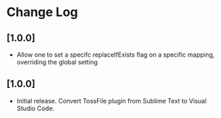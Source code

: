 # Change Log

## [1.0.0]
- Allow one to set a specifc replaceIfExists flag on a specific mapping, overriding the global setting

## [1.0.0]
- Initial release. Convert TossFile plugin from Sublime Text to Visual Studio Code.
